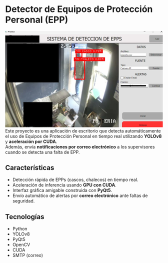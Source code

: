# Detector de Equipos de Protección Personal (EPP)
![Imagen](./Epps.jpg)
Este proyecto es una aplicación de escritorio que detecta automáticamente el uso de Equipos de Protección Personal en tiempo real utilizando **YOLOv8** y **aceleración por CUDA**.  
Además, envía **notificaciones por correo electrónico** a los supervisores cuando se detecta una falta de EPP.

## Características
- Detección rápida de EPPs (cascos, chalecos) en tiempo real.
- Aceleración de inferencia usando **GPU con CUDA**.
- Interfaz gráfica amigable construida con **PyQt5**.
- Envío automático de alertas por **correo electrónico** ante faltas de seguridad.

## Tecnologías
- Python
- YOLOv8
- PyQt5
- OpenCV
- CUDA
- SMTP (correo)
